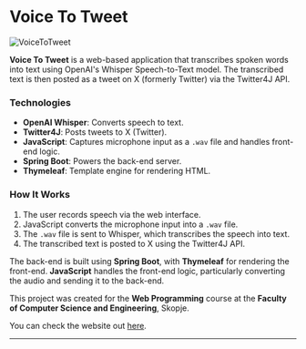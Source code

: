 # Voice To Tweet

![VoiceToTweet](https://github.com/user-attachments/assets/e11859d7-4522-49a1-add2-38beb844672d)

**Voice To Tweet** is a web-based application that transcribes spoken words into text using OpenAI's Whisper Speech-to-Text model. The transcribed text is then posted as a tweet on X (formerly Twitter) via the Twitter4J API.

### Technologies

- **OpenAI Whisper**: Converts speech to text.
- **Twitter4J**: Posts tweets to X (Twitter).
- **JavaScript**: Captures microphone input as a `.wav` file and handles front-end logic.
- **Spring Boot**: Powers the back-end server.
- **Thymeleaf**: Template engine for rendering HTML.

### How It Works

1. The user records speech via the web interface.
2. JavaScript converts the microphone input into a `.wav` file.
3. The `.wav` file is sent to Whisper, which transcribes the speech into text.
4. The transcribed text is posted to X using the Twitter4J API.

The back-end is built using **Spring Boot**, with **Thymeleaf** for rendering the front-end. **JavaScript** handles the front-end logic, particularly converting the audio and sending it to the back-end.

This project was created for the **Web Programming** course at the **Faculty of Computer Science and Engineering**, Skopje.

You can check the website out [here](https://voicetotweet.physdev.site).

---
